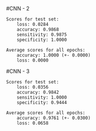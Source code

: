 #CNN - 2

	Scores for test set:
		loss: 0.0284
		accuracy: 0.9868
		sensitivity: 0.9875
		specificity: 1.0000
	
	Average scores for all epochs:
		accuracy: 1.0000 (+- 0.0000)
		loss: 0.0000


#CNN - 3

	Scores for test set:
		loss: 0.0356
		accuracy: 0.9842
		sensitivity: 1.0000
		specificity: 0.9444
	
	Average scores for all epochs:
		accuracy: 0.9761 (+- 0.0300)
		loss: 0.0658

